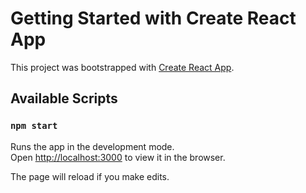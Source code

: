 # Getting Started with Create React App

This project was bootstrapped with [Create React App](https://github.com/facebook/create-react-app).

## Available Scripts
### `npm start`

Runs the app in the development mode.<br />
Open [http://localhost:3000](http://localhost:3000) to view it in the browser.

The page will reload if you make edits.<br />
